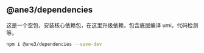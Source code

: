@ane3/dependencies
---

这是一个空包，安装核心依赖包，在这里升级依赖，包含底层编译 umi，代码检测等。

```bash
npm i @ane3/dependencies --save-dev
```


